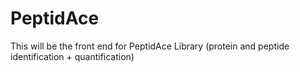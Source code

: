 PeptidAce
=========

This will be the front end for PeptidAce Library (protein and peptide identification + quantification)

